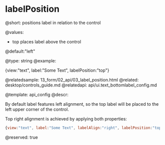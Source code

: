 labelPosition
=============


@short: positions label in relation to the control

@values:
- top	places label above the control

@default:"left"

@type: string
@example:

{view:"text", label:"Some Text", labelPosition:"top"}

@relatedsample:
	13_form/02_api/03_label_position.html
@related: 
	desktop/controls_guide.md
@relatedapi:
	api/ui.text_bottomlabel_config.md

@template:	api_config
@descr:

By default label features left alignment, so the top label will be placed to the left upper corner of the control.

Top right alignment is achieved by applying both properties:

~~~js
{view:"text", label:"Some Text", labelAlign:"right", labelPosition:"top"}
~~~

@reserved: true